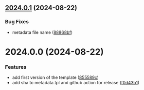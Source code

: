 

## [2024.0.1](https://github.com/justia/gtm-pii-url-cleaner-variable/compare/2024.0.0...2024.0.1) (2024-08-22)


### Bug Fixes

* metadata file name ([88868bf](https://github.com/justia/gtm-pii-url-cleaner-variable/commit/88868bfa5128033a9629a484e7b07040c93d98ee))

# 2024.0.0 (2024-08-22)


### Features

* add first version of the template ([855589c](https://github.com/justia/gtm-pii-url-cleaner-variable/commit/855589cbeff7fdc8b161323384ce7eb1a4fb2cf9))
* add sha to metadata.tpl and github action for release ([f0d43b1](https://github.com/justia/gtm-pii-url-cleaner-variable/commit/f0d43b1237f2223eb2ca9e0fe3e9e7bb47bc0e2a))